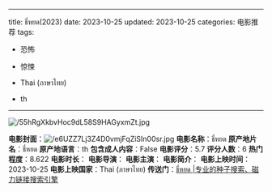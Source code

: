 
---
title: ธี่หยด(2023)
date: 2023-10-25
updated: 2023-10-25
categories: 电影推荐
tags:

- 恐怖
- 惊悚

- Thai (ภาษาไทย)
- th
---

<img src="https://image.tmdb.org/t/p/original/55hRgXkbvHoc9dL58S9HAGyxmZt.jpg" alt="/55hRgXkbvHoc9dL58S9HAGyxmZt.jpg" title="/55hRgXkbvHoc9dL58S9HAGyxmZt.jpg">

**电影封面**：<img src="https://image.tmdb.org/t/p/w200/e6UZZ7Lj3Z4D0vmjFqZiSIn00sr.jpg" alt="/e6UZZ7Lj3Z4D0vmjFqZiSIn00sr.jpg" title="/e6UZZ7Lj3Z4D0vmjFqZiSIn00sr.jpg">
**电影名称**：ธี่หยด
**原产地片名**：ธี่หยด
**原产地语言**：th
**包含成人内容**：False
**电影评分**：5.7
**评分人数**：6
**热门程度**：8.622
**电影时长**：
**电影导演**：
**电影主演**：
**电影简介**：
**电影上映时间**：2023-10-25
**电影上映国家**：Thai (ภาษาไทย)
**传送门**：[ธี่หยด |专业的种子搜索、磁力链接搜索引擎](https://movie.amd794.com:2083/?search=%E0%B8%98%E0%B8%B5%E0%B9%88%E0%B8%AB%E0%B8%A2%E0%B8%94&ordering=&mode=match_phrase&page_size=10&page=1)

